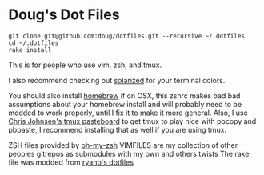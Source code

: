 Doug's Dot Files
===============

    git clone git@github.com:doug/dotfiles.git --recursive ~/.dotfiles
    cd ~/.dotfiles
    rake install

This is for people who use vim, zsh, and tmux.

I also recommend checking out [solarized](http://ethanschoonover.com/solarized) for your terminal
colors.

You should also install [homebrew](https://github.com/mxcl/homebrew) if on OSX, this zshrc makes bad
bad assumptions about your homebrew install and will probably need to be modded to work properly,
until I fix it to make it more general. Also, I use [Chris Johnsen's tmux
pasteboard](https://github.com/ChrisJohnsen/tmux-MacOSX-pasteboard) to get tmux to play nice with
pbcopy and pbpaste, I recommend installing that as well if you are using tmux.

ZSH files provided by [oh-my-zsh](https://github.com/robbyrussell/oh-my-zsh)
VIMFILES are my collection of other peoples gitrepos as submodules with my own and others twists
The rake file was modded from [ryanb's dotfiles](https://github.com/ryanb/dotfiles)
